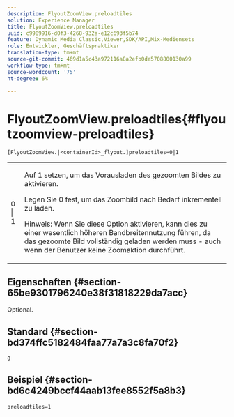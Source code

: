 ```yaml
---
description: FlyoutZoomView.preloadtiles
solution: Experience Manager
title: FlyoutZoomView.preloadtiles
uuid: c9989916-d0f3-4268-932a-e12c693f5b74
feature: Dynamic Media Classic,Viewer,SDK/API,Mix-Mediensets
role: Entwickler, Geschäftspraktiker
translation-type: tm+mt
source-git-commit: 469d1a5c43a972116a8a2efb0de5708800130a99
workflow-type: tm+mt
source-wordcount: '75'
ht-degree: 6%

---
```



# FlyoutZoomView.preloadtiles{#flyoutzoomview-preloadtiles}

`[FlyoutZoomView.|<containerId>_flyout.]preloadtiles=0|1`

<table id="table_E314540D347D47699C04EB80D20C0721"> 
 <tbody> 
  <tr> 
   <td colname="col1"> <p> <span class="codeph"> 0 | 1</span> </p> </td> 
   <td colname="col2"> <p> Auf <span class="codeph"> 1</span> setzen, um das Vorausladen des gezoomten Bildes zu aktivieren. </p> <p>Legen Sie <span class="codeph"> 0</span> fest, um das Zoombild nach Bedarf inkrementell zu laden. </p> <p> <p>Hinweis:  Wenn Sie diese Option aktivieren, kann dies zu einer wesentlich höheren Bandbreitennutzung führen, da das gezoomte Bild vollständig geladen werden muss - auch wenn der Benutzer keine Zoomaktion durchführt. </p> </p> </td> 
  </tr> 
 </tbody> 
</table>

## Eigenschaften {#section-65be9301796240e38f31818229da7acc}

Optional.

## Standard {#section-bd374ffc5182484faa77a7a3c8fa70f2}

`0`

## Beispiel {#section-bd6c4249bccf44aab13fee8552f5a8b3}

`preloadtiles=1`
